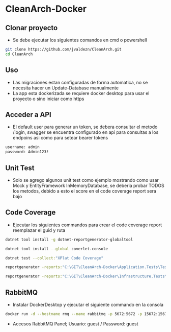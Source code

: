 # CleanArch-Docker

## Clonar proyecto

  - Se debe ejecutar los siguientes comandos en cmd o powershell
    
```bash
git clone https://github.com/jvaldezn/CleanArch.git
cd CleanArch
```

## Uso

- Las migraciones estan configuradas de forma automatica, no se necesita hacer un Update-Database manualmente
- La app esta dockerizada se requiere docker desktop para usar el proyecto o sino iniciar como https
  

## Acceder a API

 - El default user para generar un token, se debera consultar el metodo /login, swagger se encuentra configurado en api para consultas a los endpoins asi como para setear bearer tokens

```bash
username: admin
password: Admin123!
```
## Unit Test

- Solo se agrego algunos unit test como ejemplo mostrando como usar Mock y EntityFramework InMemoryDatabase, se deberia probar TODOS los metodos, debido a esto el score en el code coverage report sera bajo

## Code Coverage

 - Ejecutar los siguientes commandos para crear el code coverage report reemplazar el guid y ruta

```bash
dotnet tool install -g dotnet-reportgenerator-globaltool

dotnet tool install --global coverlet.console

dotnet test --collect:"XPlat Code Coverage"

reportgenerator -reports:"C:\GIT\CleanArch-Docker\Application.Tests\TestResults\3b86fa8b-96e6-4cee-8dd0-2fc5ecdb4ab3\coverage.cobertura.xml" -targetdir:"C:\GIT\CleanArch-Docker\coveragereport_Application" -reporttypes:Html

reportgenerator -reports:"C:\GIT\CleanArch-Docker\Infrastructure.Tests\TestResults\51373deb-27ef-4316-ba92-ba97ce747358\coverage.cobertura.xml" -targetdir:"C:\GIT\CleanArch-Docker\coveragereport_Infrastructure" -reporttypes:Html
```

## RabbitMQ

 - Instalar DockerDesktop y ejecutar el siguiente commando en la consola
 
 ```bash
 docker run -d --hostname rmq --name rabbitmq -p 5672:5672 -p 15672:15672 rabbitmq:3-management
 ```
 
 - Accesos RabbitMQ Panel; Usuario: guest / Password: guest